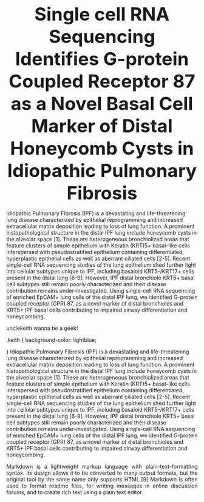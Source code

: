 ### <div align='center' ><font size='70'>Single cell RNA Sequencing Identifies G-protein Coupled Receptor 87 as a Novel Basal Cell Marker of Distal Honeycomb Cysts in Idiopathic Pulmonary Fibrosis </font></div>

Idiopathic Pulmonary Fibrosis (IPF) is a devastating and life-threatening lung disease characterized by epithelial reprogramming and increased extracellular matrix deposition leading to loss of lung function. A prominent histopathological structure in the distal IPF lung include honeycomb cysts in the alveolar space [1]. These are heterogeneous bronchiolized areas that feature clusters of simple epithelium with Keratin (KRT)5+ basal-like cells interspersed with pseudostratified epithelium containing differentiated, hyperplastic epithelial cells as well as aberrant ciliated cells [2-5]. Recent single-cell RNA sequencing studies of the lung epithelium shed further light into cellular subtypes unique to IPF, including basaloid KRT5-/KRT17+ cells present in the distal lung [6-9]. However, IPF distal bronchiole KRT5+ basal cell subtypes still remain poorly characterized and their disease contribution remains under-investigated. Using single-cell RNA sequencing of enriched EpCAM+ lung cells of the distal IPF lung, we identified G-protein coupled receptor (GPR) 87, as a novel marker of distal bronchioles and KRT5+ IPF basal cells contributing to impaired airway differentiation and honeycombing. 

<p class="keith">unclekeith wanna be a geek!</p>
.keith {
    background-color: lightblue;
    
}
Idiopathic Pulmonary Fibrosis (IPF) is a devastating and life-threatening lung disease characterized by epithelial reprogramming and increased extracellular matrix deposition leading to loss of lung function. A prominent histopathological structure in the distal IPF lung include honeycomb cysts in the alveolar space [1]. These are heterogeneous bronchiolized areas that feature clusters of simple epithelium with Keratin (KRT)5+ basal-like cells interspersed with pseudostratified epithelium containing differentiated, hyperplastic epithelial cells as well as aberrant ciliated cells [2-5]. Recent single-cell RNA sequencing studies of the lung epithelium shed further light into cellular subtypes unique to IPF, including basaloid KRT5-/KRT17+ cells present in the distal lung [6-9]. However, IPF distal bronchiole KRT5+ basal cell subtypes still remain poorly characterized and their disease contribution remains under-investigated. Using single-cell RNA sequencing of enriched EpCAM+ lung cells of the distal IPF lung, we identified G-protein coupled receptor (GPR) 87, as a novel marker of distal bronchioles and KRT5+ IPF basal cells contributing to impaired airway differentiation and honeycombing. 

<p align = "justify"> 
Markdown is a lightweight markup language with plain-text-formatting syntax. Its design allows it to be converted to many output formats, but the original tool by the same name only supports HTML.[9] Markdown is often used to format readme files, for writing messages in online discussion forums, and to create rich text using a plain text editor.
</p>
